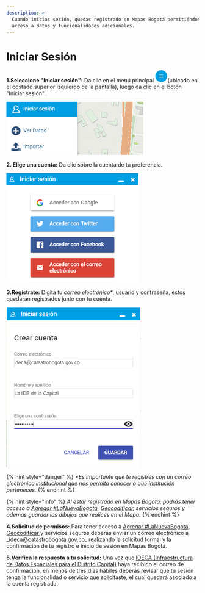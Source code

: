 ```yaml
---
description: >-
  Cuando inicias sesión, quedas registrado en Mapas Bogotá permitiéndote el
  acceso a datos y funcionalidades adicionales.
---
```


# Iniciar Sesión

**1.Seleccione "Iniciar sesión":** Da clic en el menú principal ![](.gitbook/assets/menu_1.jpg)\(ubicado en el costado superior izquierdo de la pantalla\), luego da clic en el botón "Iniciar sesión".

![](.gitbook/assets/image%20%28110%29.png)

**2. Elige una cuenta:** Da clic sobre la cuenta de tu preferencia.

![](.gitbook/assets/image%20%28222%29.png)

**3.Regístrate:** Digita tu _correo electrónico\*_, usuario y contraseña, estos quedarán registrados junto con tu cuenta.

![](.gitbook/assets/image%20%28181%29.png)

{% hint style="danger" %}
_\*Es importante que te registres con un correo electrónico institucional que nos permita conocer a qué institución perteneces._
{% endhint %}

{% hint style="info" %}
_Al estar registrado en Mapas Bogotá, podrás tener acceso a_ [_Agregar \#LaNuevaBogotá_](https://mapasbogota.gitbook.io/ayuda/~/edit/drafts/-LIpcmRpNqwU6xMhJzNy/agregar-la-nueva-bogota)_,_ [_Geocodificar_](https://mapasbogota.gitbook.io/ayuda/~/drafts/-LIpcmRpNqwU6xMhJzNy/primary/geocodificar)_, servicios seguros y además guardar los dibujos que realices en el Mapa._
{% endhint %}



**4.Solicitud de permisos:** Para tener acceso a [Agregar \#LaNuevaBogotá](https://mapasbogota.gitbook.io/ayuda/~/edit/drafts/-LIpcmRpNqwU6xMhJzNy/agregar-la-nueva-bogota), [Geocodificar ](https://mapasbogota.gitbook.io/ayuda/~/edit/drafts/-LIpcmRpNqwU6xMhJzNy/geocodificar)y servicios seguros deberás enviar un correo electrónico a _ideca@catastrobogota.gov.co_ realizando la solicitud formal y la confirmación de tu registro e inicio de sesión en Mapas Bogotá.

**5.Verifica la respuesta a tu solicitud:**  Una vez que [IDECA \(Infraestructura de Datos Espaciales para el Distrito Capital\)](https://www.ideca.gov.co/) haya recibido el correo de confirmación, en menos de tres días hábiles deberás revisar que tu sesión tenga la funcionalidad o servicio que solicitaste, el cual quedará asociado a la cuenta registrada.

